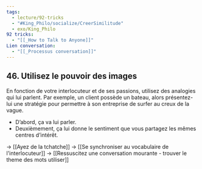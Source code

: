 ```yaml
---
tags:
  - lecture/92-tricks
  - "#King_Philo/socialize/CreerSimilitude"
  - exo/King_Philo
92 tricks:
  - "[[_How to Talk to Anyone]]"
Lien conversation:
  - "[[_Processus conversation]]"
---
```



## 46. Utilisez le pouvoir des images

En fonction de votre interlocuteur et de ses passions, utilisez des analogies qui lui parlent. 
Par exemple, un client possède un bateau, alors présentez-lui une stratégie pour permettre à son entreprise de surfer au creux de la vague. 
- D’abord, ça va lui parler. 
- Deuxièmement, ça lui donne le sentiment que vous partagez les mêmes centres d’intérêt.

-> [[Ayez de la tchatche]]
-> [[Se synchroniser au vocabulaire de l'interlocuteur]]
-> [[Ressuscitez une conversation mourante - trouver le theme des mots utiliser]]